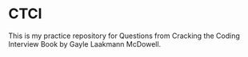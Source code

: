 # CTCI
This is my practice repository for Questions from Cracking the Coding Interview Book by Gayle Laakmann McDowell.
